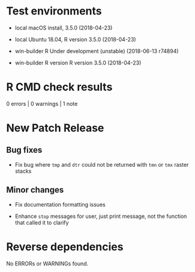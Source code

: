# Test environments

- local macOS install, 3.5.0 (2018-04-23)

- local Ubuntu 18.04, R version 3.5.0 (2018-04-23)

- win-builder R Under development (unstable) (2018-06-13 r74894)

- win-builder R version R version 3.5.0 (2018-04-23)

# R CMD check results

0 errors | 0 warnings | 1 note

# New Patch Release

## Bug fixes

- Fix bug where `tmp` and `dtr` could not be returned with `tmn` or `tmx` raster
stacks

## Minor changes

- Fix documentation formatting issues

- Enhance `stop` messages for user, just print message, not the function that
called it to clarify

# Reverse dependencies

No ERRORs or WARNINGs found.
